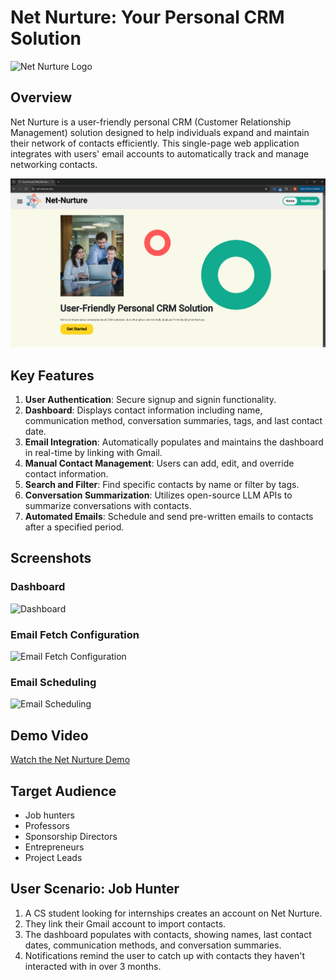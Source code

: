 # Net Nurture: Your Personal CRM Solution

![Net Nurture Logo](https://i.imgur.com/logo_url.png)

## Overview

Net Nurture is a user-friendly personal CRM (Customer Relationship Management) solution designed to help individuals expand and maintain their network of contacts efficiently. This single-page web application integrates with users' email accounts to automatically track and manage networking contacts.

![Net Nurture Homepage](https://github.com/nuhgooyin/net-nurture/blob/main/images/index.png)

## Key Features

1. **User Authentication**: Secure signup and signin functionality.
2. **Dashboard**: Displays contact information including name, communication method, conversation summaries, tags, and last contact date.
3. **Email Integration**: Automatically populates and maintains the dashboard in real-time by linking with Gmail.
4. **Manual Contact Management**: Users can add, edit, and override contact information.
5. **Search and Filter**: Find specific contacts by name or filter by tags.
6. **Conversation Summarization**: Utilizes open-source LLM APIs to summarize conversations with contacts.
7. **Automated Emails**: Schedule and send pre-written emails to contacts after a specified period.

## Screenshots

### Dashboard
![Dashboard](https://i.imgur.com/kl6rEz0.png)

### Email Fetch Configuration
![Email Fetch Configuration](https://i.imgur.com/rFMPekR.png)

### Email Scheduling
![Email Scheduling](https://i.imgur.com/hV4Wfqf.png)

## Demo Video

[Watch the Net Nurture Demo](https://youtu.be/xgxkfDzWKGQ)

## Target Audience

- Job hunters
- Professors
- Sponsorship Directors
- Entrepreneurs
- Project Leads

## User Scenario: Job Hunter

1. A CS student looking for internships creates an account on Net Nurture.
2. They link their Gmail account to import contacts.
3. The dashboard populates with contacts, showing names, last contact dates, communication methods, and conversation summaries.
4. Notifications remind the user to catch up with contacts they haven't interacted with in over 3 months.
